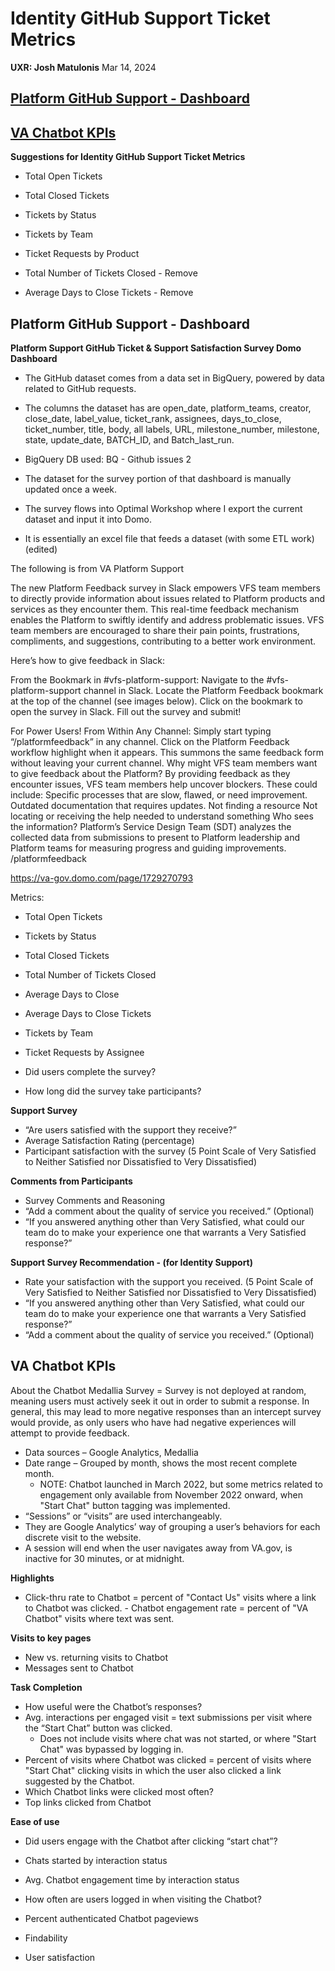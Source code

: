 # Identity GitHub Support Ticket Metrics

**UXR: Josh Matulonis**
Mar 14, 2024

## [Platform GitHub Support - Dashboard](#platform-github-support---dashboard)
## [VA Chatbot KPIs](#va-chatbot-kpis)	


**Suggestions for Identity GitHub Support Ticket Metrics**
- Total Open Tickets
- Total Closed Tickets
- Tickets by Status
- Tickets by Team
- Ticket Requests by Product

- Total Number of Tickets Closed - Remove
- Average Days to Close Tickets - Remove


## Platform GitHub Support - Dashboard

**Platform Support GitHub Ticket & Support Satisfaction Survey Domo Dashboard**

- The GitHub dataset comes from a data set in BigQuery, powered by data related to GitHub requests. 

- The columns the dataset has are open_date, platform_teams, creator, close_date, label_value, ticket_rank, assignees, days_to_close, ticket_number, title, body, all labels, URL, milestone_number, milestone, state, update_date, BATCH_ID, and Batch_last_run.

- BigQuery DB used: BQ - Github issues 2

- The dataset for the survey portion of that dashboard is manually updated once a week. 
- The survey flows into Optimal Workshop where I export the current dataset and input it into Domo. 
- It is essentially an excel file that feeds a dataset (with some ETL work) (edited) 



The following is from VA Platform Support

The new Platform Feedback survey in Slack empowers VFS team members to directly provide information about issues related to Platform products and services as they encounter them. This real-time feedback mechanism enables the Platform to swiftly identify and address problematic issues. VFS team members are encouraged to share their pain points, frustrations, compliments, and suggestions, contributing to a better work environment.

Here’s how to give feedback in Slack:

From the Bookmark in #vfs-platform-support:
Navigate to the #vfs-platform-support channel in Slack.
Locate the Platform Feedback bookmark at the top of the channel (see images below).
Click on the bookmark to open the survey in Slack.
Fill out the survey and submit!

For Power Users! From Within Any Channel:
Simply start typing “/platformfeedback” in any channel.
Click on the Platform Feedback workflow highlight when it appears.
This summons the same feedback form without leaving your current channel.
Why might VFS team members want to give feedback about the Platform?
By providing feedback as they encounter issues, VFS team members help uncover blockers. These could include:
Specific processes that are slow, flawed, or need improvement.
Outdated documentation that requires updates.
Not finding a resource
Not locating or receiving the help needed to understand something
Who sees the information?
Platform’s Service Design Team (SDT) analyzes the collected data from submissions to present to Platform leadership and Platform teams for measuring progress and guiding improvements.
/platformfeedback




https://va-gov.domo.com/page/1729270793

Metrics:
- Total Open Tickets
- Tickets by Status
- Total Closed Tickets
- Total Number of Tickets Closed
- Average Days to Close
- Average Days to Close Tickets

- Tickets by Team
- Ticket Requests by Assignee
- Did users complete the survey?
- How long did the survey take participants?

**Support Survey**
- “Are users satisfied with the support they receive?”
- Average Satisfaction Rating (percentage)
- Participant satisfaction with the survey (5 Point Scale of Very Satisfied to Neither Satisfied nor Dissatisfied to Very Dissatisfied)

**Comments from Participants**
- Survey Comments and Reasoning
- “Add a comment about the quality of service you received.” (Optional)
- “If you answered anything other than Very Satisfied, what could our team do to make your experience one that warrants a Very Satisfied response?”

**Support Survey Recommendation - (for Identity Support)**
- Rate your satisfaction with the support you received.  (5 Point Scale of Very Satisfied to Neither Satisfied nor Dissatisfied to Very Dissatisfied) 
- “If you answered anything other than Very Satisfied, what could our team do to make your experience one that warrants a Very Satisfied response?”
- “Add a comment about the quality of service you received.” (Optional)




## VA Chatbot KPIs

About the Chatbot Medallia Survey = Survey is not deployed at random, meaning users must actively seek it out in order to submit a response. In general, this may lead to more negative responses than an intercept survey would provide, as only users who have had negative experiences will attempt to provide feedback.

- Data sources – Google Analytics, Medallia
﻿
- Date range – Grouped by month, shows the most recent complete month.
    - NOTE: Chatbot launched in March 2022, but some metrics related to engagement only available from November 2022 onward, when "Start Chat" button tagging was implemented.
﻿
- “Sessions” or “visits” are used interchangeably. 
- They are Google Analytics’ way of grouping a user’s behaviors for each discrete visit to the website. 
- A session will end when the user navigates away from VA.gov, is inactive for 30 minutes, or at midnight.

**Highlights**

- Click-thru rate to Chatbot = percent of "Contact Us" visits where a link to Chatbot was clicked.
﻿- Chatbot engagement rate = percent of "VA Chatbot" visits where text was sent.

**Visits to key pages**
- New vs. returning visits to Chatbot
- Messages sent to Chatbot

**Task Completion**
- How useful were the Chatbot’s responses?
- Avg. interactions per engaged visit = text submissions per visit where the “Start Chat” button was clicked. 
    - Does not include visits where chat was not started, or where "Start Chat" was bypassed by logging in.
- Percent of visits where Chatbot was clicked = percent of visits where "Start Chat" clicking visits in which the user also clicked a link suggested by the Chatbot.
- Which Chatbot links were clicked most often?
- Top links clicked from Chatbot

**Ease of use**
- Did users engage with the Chatbot after clicking “start chat”?
- Chats started by interaction status
- Avg. Chatbot engagement time by interaction status


- How often are users logged in when visiting the Chatbot?
- Percent authenticated Chatbot pageviews


- Findability
- User satisfaction
